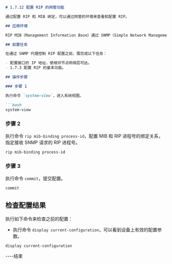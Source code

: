 ```markdown
# 1.7.12 配置 RIP 的网管功能

通过配置 RIP 和 MIB 绑定，可以通过网管的环境来查看和配置 RIP。

## 应用环境

RIP MIB（Management Information Base）通过 SNMP（Simple Network Management Protocol）协议实现网管站 NMS（Network Management Station）到被管理设备的组播信息管理和信息交互。

## 前置任务

在通过 SNMP 代理控制 RIP 配置之前，需完成以下任务：

- 配置接口的 IP 地址，使相邻节点网络层可达。
- 1.7.3 配置 RIP 的基本功能。

## 操作步骤

### 步骤 1

执行命令 `system-view`，进入系统视图。

```bash
system-view
```

### 步骤 2

执行命令 `rip mib-binding process-id`，配置 MIB 和 RIP 进程号的绑定关系，指定接收 SNMP 请求的 RIP 进程号。

```bash
rip mib-binding process-id
```

### 步骤 3

执行命令 `commit`，提交配置。

```bash
commit
```

## 检查配置结果

执行如下命令来检查之前的配置：

- 执行命令 `display current-configuration`，可以看到设备上有效的配置参数。

```bash
display current-configuration
```

----结束
```